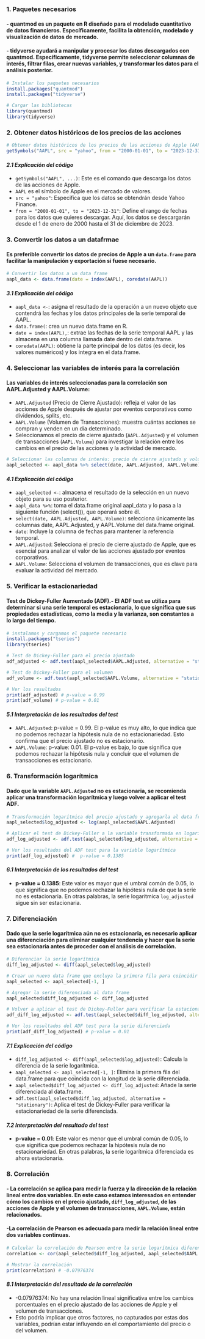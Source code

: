 ### 1. Paquetes necesarios
#### - quantmod es un paquete en R diseñado para el modelado cuantitativo de datos financieros. Específicamente, facilita la obtención, modelado y visualización de datos de mercado.
#### - tidyverse ayudará a manipular y procesar los datos descargados con quantmod. Específicamente, tidyverse permite seleccionar columnas de interés, filtrar filas, crear nuevas variables, y transformar los datos para el análisis posterior.

```r
# Instalar los paquetes necesarios
install.packages("quantmod")
install.packages("tidyverse")

# Cargar las bibliotecas
library(quantmod)
library(tidyverse)
```

### 2.  Obtener datos históricos de los precios de las acciones
```r
# Obtener datos históricos de los precios de las acciones de Apple (AAPL)
getSymbols("AAPL", src = "yahoo", from = "2000-01-01", to = "2023-12-31")
```
#### *2.1 Explicación del código*
- `getSymbols("AAPL", ...)`: Este es el comando que descarga los datos de las acciones de Apple.
- `AAPL` es el símbolo de Apple en el mercado de valores.
- `src = "yahoo"`: Especifica que los datos se obtendrán desde Yahoo Finance.
- `from = "2000-01-01", to = "2023-12-31"`: Define el rango de fechas para los datos que quieres descargar. Aquí, los datos se descargarán desde el 1 de enero de 2000 hasta el 31 de diciembre de 2023.

### 3. Convertir los datos a un datafrmae
#### Es preferible convertir los datos de precios de Apple a un `data.frame` para facilitar la manipulación y exportación si fuese necesario.
```r
# Convertir los datos a un data frame
aapl_data <- data.frame(date = index(AAPL), coredata(AAPL))
```
#### *3.1 Explicación del código*
- `aapl_data <-`: asigna el resultado de la operación a un nuevo objeto que contendrá las fechas y los datos principales de la serie temporal de AAPL.
- `data.frame(`: crea un nuevo data.frame en R.
- `date = index(AAPL),`: extrae las fechas de la serie temporal AAPL y las almacena en una columna llamada date dentro del data.frame.
- `coredata(AAPL)`: obtiene la parte principal de los datos (es decir, los valores numéricos) y los integra en el data.frame.


### 4. Seleccionar las variables de interés para la correlación
#### Las variables de interés seleccionadas para la correlación son AAPL.Adjusted y AAPL.Volume:
- `AAPL.Adjusted` (Precio de Cierre Ajustado): refleja el valor de las acciones de Apple después de ajustar por eventos corporativos como dividendos, splits, etc.
- `AAPL.Volume` (Volumen de Transacciones): muestra cuántas acciones se compran y venden en un día determinado.
- Seleccionamos el precio de cierre ajustado (`AAPL.Adjusted`) y el volumen de transacciones (`AAPL.Volume`) para investigar la relación entre los cambios en el precio de las acciones y la actividad de mercado.

```r
# Seleccionar las columnas de interés: precio de cierre ajustado y volumen
aapl_selected <- aapl_data %>% select(date, AAPL.Adjusted, AAPL.Volume)
```

#### *4.1 Explicación del código*
- `aapl_selected <-`: almacena el resultado de la selección en un nuevo objeto para su uso posterior.
- `aapl_data %>%`: toma el data.frame original aapl_data y lo pasa a la siguiente función (select()), que operará sobre él.
- `select(date, AAPL.Adjusted, AAPL.Volume)`: selecciona únicamente las columnas date, AAPL.Adjusted, y AAPL.Volume del data.frame original.
- `date`: Incluye la columna de fechas para mantener la referencia temporal.
- `AAPL.Adjusted`: Selecciona el precio de cierre ajustado de Apple, que es esencial para analizar el valor de las acciones ajustado por eventos corporativos.
- `AAPL.Volume`: Selecciona el volumen de transacciones, que es clave para evaluar la actividad del mercado.

### 5. Verificar la estacionariedad
#### **Test de Dickey-Fuller Aumentado (ADF)**.- El ADF test se utiliza para determinar si una serie temporal es estacionaria, lo que significa que sus propiedades estadísticas, como la media y la varianza, son constantes a lo largo del tiempo.
```r
# instalamos y cargamos el paquete necesario
install.packages("tseries")
library(tseries)

# Test de Dickey-Fuller para el precio ajustado
adf_adjusted <- adf.test(aapl_selected$AAPL.Adjusted, alternative = "stationary")

# Test de Dickey-Fuller para el volumen
adf_volume <- adf.test(aapl_selected$AAPL.Volume, alternative = "stationary")

# Ver los resultados
print(adf_adjusted) # p-value = 0.99
print(adf_volume) # p-value = 0.01
```
#### *5.1 Interpretación de los resultados del test*
-  `AAPL.Adjusted`: p-value = 0.99. El p-value es muy alto, lo que indica que no podemos rechazar la hipótesis nula de no estacionariedad. Esto confirma que el precio ajustado no es estacionario.
-  `AAPL.Volume`: p-value: 0.01. El p-value es bajo, lo que significa que podemos rechazar la hipótesis nula y concluir que el volumen de transacciones es estacionario.

### 6. Transformación logarítmica
#### Dado que la variable `AAPL.Adjusted` no es estacionaria, se recomienda aplicar una transformación logarítmica y luego volver a aplicar el test ADF.
```r
# Transformación logarítmica del precio ajustado y agregarla al data frame
aapl_selected$log_adjusted <- log(aapl_selected$AAPL.Adjusted)

# Aplicar el test de Dickey-Fuller a la variable transformada en logaritmo
adf_log_adjusted <- adf.test(aapl_selected$log_adjusted, alternative = "stationary")

# Ver los resultados del ADF test para la variable logarítmica
print(adf_log_adjusted) #  p-value = 0.1385
```
#### *6.1 Interpretación de los resultados del test*
- **p-value = 0.1385**: Este valor es mayor que el umbral común de 0.05, lo que significa que no podemos rechazar la hipótesis nula de que la serie no es estacionaria. En otras palabras, la serie logarítmica `log_adjusted` sigue sin ser estacionaria.

### 7. Diferenciación
#### Dado que la serie logarítmica aún no es estacionaria, es necesario aplicar una diferenciación para eliminar cualquier tendencia y hacer que la serie sea estacionaria antes de proceder con el análisis de correlación.
```r
# Diferenciar la serie logarítmica
diff_log_adjusted <- diff(aapl_selected$log_adjusted)

# Crear un nuevo data frame que excluya la primera fila para coincidir con la longitud de diff_log_adjusted
aapl_selected <- aapl_selected[-1, ]

# Agregar la serie diferenciada al data frame
aapl_selected$diff_log_adjusted <- diff_log_adjusted

# Volver a aplicar el test de Dickey-Fuller para verificar la estacionariedad
adf_diff_log_adjusted <- adf.test(aapl_selected$diff_log_adjusted, alternative = "stationary")

# Ver los resultados del ADF test para la serie diferenciada
print(adf_diff_log_adjusted) # p-value = 0.01
```
#### *7.1 Explicación del código*
- `diff_log_adjusted <- diff(aapl_selected$log_adjusted)`: Calcula la diferencia de la serie logarítmica.
- `aapl_selected <- aapl_selected[-1, ]`: Elimina la primera fila del data.frame para que coincida con la longitud de la serie diferenciada.
- `aapl_selected$diff_log_adjusted <- diff_log_adjusted`: Añade la serie diferenciada al data.frame.
- `adf.test(aapl_selected$diff_log_adjusted, alternative = "stationary")`: Aplica el test de Dickey-Fuller para verificar la estacionariedad de la serie diferenciada.

#### *7.2 Interpretación del resultado del test*
- **p-value = 0.01**: Este valor es menor que el umbral común de 0.05, lo que significa que podemos rechazar la hipótesis nula de no estacionariedad. En otras palabras, la serie logarítmica diferenciada es ahora estacionaria.

### 8. Correlación
#### - La correlación se aplica para medir la fuerza y la dirección de la relación lineal entre dos variables. En este caso estamos interesados en entender cómo los cambios en el precio ajustado, `diff_log_adjusted`, de las acciones de Apple y el volumen de transacciones, `AAPL.Volume`, están relacionados.
#### -La correlación de Pearson es adecuada para medir la relación lineal entre dos variables continuas.
```r
# Calcular la correlación de Pearson entre la serie logarítmica diferenciada y el volumen
correlation <- cor(aapl_selected$diff_log_adjusted, aapl_selected$AAPL.Volume, method = "pearson")

# Mostrar la correlación
print(correlation) # -0.07976374
```
#### *8.1 Interpretación del resultado de la correlación*
- -0.07976374: No hay una relación lineal significativa entre los cambios porcentuales en el precio ajustado de las acciones de Apple y el volumen de transacciones.
- Esto podría implicar que otros factores, no capturados por estas dos variables, podrían estar influyendo en el comportamiento del precio o del volumen.
